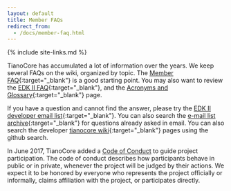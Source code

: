 ```yaml
---
layout: default
title: Member FAQs
redirect_from:
  - /docs/member-faq.html
---
```

{% include site-links.md %}

TianoCore has accumulated a lot of information over the years. We keep several FAQs on the wiki, organized by topic. The [Member FAQ]({{wiki}}/Member-FAQ){:target="_blank"} is a good starting point. You may also want to review the [EDK II FAQ]({{wiki}}/EDK-II-FAQ){:target="_blank"}, and the [Acronyms and Glossary]({{wiki}}/Acronyms-and-Glossary){:target="_blank"} page.

If you have a question and cannot find the answer, please try the [EDK II developer email list]({{wiki}}/edk2-devel){:target="_blank"}. You can also search the [e-mail list archive](https://lists.01.org/pipermail/edk2-devel/){:target="_blank"} for questions already asked in email. You can also search the developer [tianocore wiki]({{wiki}}/How-to-Search){:target="_blank"} pages using the github search.

In June 2017, TianoCore added a [Code of Conduct]({{baseurl}}/coc.html) to guide project participation. The code of conduct describes how participants behave in public or in private, whenever the project will be judged by their actions. We expect it to be honored by everyone who represents the project officially or informally, claims affiliation with the project, or participates directly.
